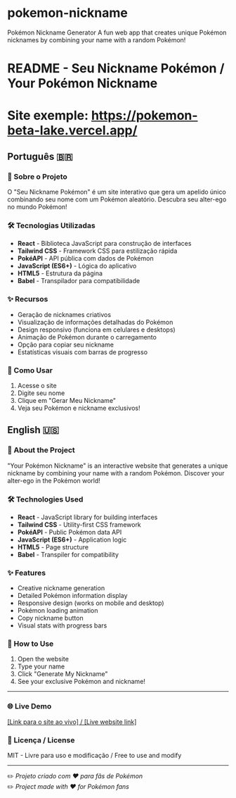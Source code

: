 # pokemon-nickname
Pokémon Nickname Generator A fun web app that creates unique Pokémon nicknames by combining your name with a random Pokémon!

# README - Seu Nickname Pokémon / Your Pokémon Nickname

# Site exemple: https://pokemon-beta-lake.vercel.app/

## Português 🇧🇷

### 📝 Sobre o Projeto
O "Seu Nickname Pokémon" é um site interativo que gera um apelido único combinando seu nome com um Pokémon aleatório. Descubra seu alter-ego no mundo Pokémon!

### 🛠 Tecnologias Utilizadas
- **React** - Biblioteca JavaScript para construção de interfaces
- **Tailwind CSS** - Framework CSS para estilização rápida
- **PokéAPI** - API pública com dados de Pokémon
- **JavaScript (ES6+)** - Lógica do aplicativo
- **HTML5** - Estrutura da página
- **Babel** - Transpilador para compatibilidade

### ✨ Recursos
- Geração de nicknames criativos
- Visualização de informações detalhadas do Pokémon
- Design responsivo (funciona em celulares e desktops)
- Animação de Pokémon durante o carregamento
- Opção para copiar seu nickname
- Estatísticas visuais com barras de progresso

### 🚀 Como Usar
1. Acesse o site
2. Digite seu nome
3. Clique em "Gerar Meu Nickname"
4. Veja seu Pokémon e nickname exclusivos!

## English 🇺🇸

### 📝 About the Project
"Your Pokémon Nickname" is an interactive website that generates a unique nickname by combining your name with a random Pokémon. Discover your alter-ego in the Pokémon world!

### 🛠 Technologies Used
- **React** - JavaScript library for building interfaces
- **Tailwind CSS** - Utility-first CSS framework
- **PokéAPI** - Public Pokémon data API
- **JavaScript (ES6+)** - Application logic
- **HTML5** - Page structure
- **Babel** - Transpiler for compatibility

### ✨ Features
- Creative nickname generation
- Detailed Pokémon information display
- Responsive design (works on mobile and desktop)
- Pokémon loading animation
- Copy nickname button
- Visual stats with progress bars

### 🚀 How to Use
1. Open the website
2. Type your name
3. Click "Generate My Nickname"
4. See your exclusive Pokémon and nickname!

---

### 🌐 Live Demo
[[Link para o site ao vivo] / [Live website link]](https://pokemon-beta-lake.vercel.app/)

### 📄 Licença / License
MIT - Livre para uso e modificação / Free to use and modify

---

✏️ *Projeto criado com ❤️ para fãs de Pokémon*  
✏️ *Project made with ❤️ for Pokémon fans*
